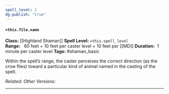 ```yaml
---
spell_level: 1
dg-publish: "true"
---
```


#### `=this.file.name`

**Class:** [[Highland Shaman]]
**Spell Level:** `=this.spell_level`  
**Range:**   60 feet + 10 feet per caster level + 10 feet per [[MD]]
**Duration:**  1 minute per caster level
**Tags:** #shaman_basic 

Within the spell’s range, the caster perceives the correct direction (as the crow flies) toward a particular kind of animal named in the casting of the spell.

*Related:* 
*Other Versions:*
___


